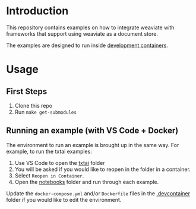 # Introduction

This repository contains examples on how to integrate weaviate with frameworks that support using weaviate as a document store. 

The examples are designed to run inside [development containers](https://containers.dev/).

# Usage

## First Steps

1. Clone this repo
2. Run `make get-submodules`

## Running an example (with VS Code + Docker)

The environment to run an example is brought up in the same way. For example, to run the txtai examples:

1. Use VS Code to open the [txtai](./txtai/) folder
2. You will be asked if you would like to reopen in the folder in a container.
3. Select `Reopen in Container`.
4. Open the [notebooks](./txtai/notebooks/) folder and run through each example.

Update the `docker-compose.yml` and/or `Dockerfile` files in the [.devcontainer](./txtai/.devcontainer) folder if you would like to edit the environment.